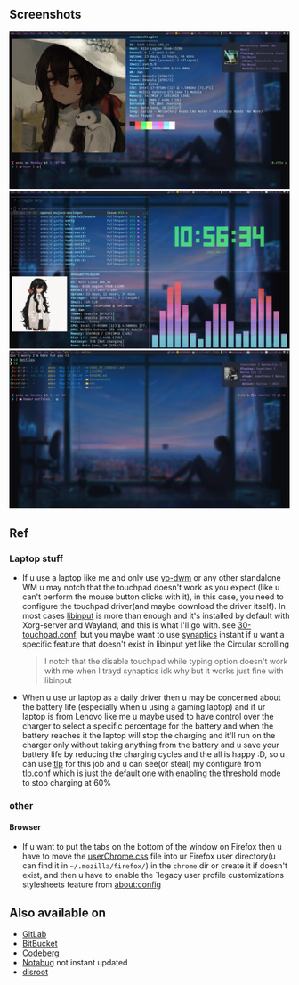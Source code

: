 ## Screenshots 
![](./Screenshots/zsh-neofetch-kitty-cmus-notify-v0.3.png)
![](./Screenshots/zsh-neofetch-kitty-cava-tty_clock-v0.3.png)
![](./Screenshots/zsh-kitty-v0.3.png)

## Ref
### Laptop stuff
* If u use a laptop like me and only use [yo-dwm][yo-dwm on github] or any other standalone WM u may notch that the touchpad doesn't work as you expect (like u can't perform the mouse button clicks with it), in this case, you need to configure the touchpad driver(and maybe download the driver itself). In most cases [libinput][libinput on arch wiki] is more than enough and it's installed by default with Xorg-server and Wayland, and this is what I'll go with. see [30-touchpad.conf](./etc/X11/xorg.conf.d/30-touchpad.conf), but you maybe want to use [synaptics][synaptics on arch wiki] instant if u want a specific feature that doesn't exist in libinput yet like the Circular scrolling
    > I notch that the disable touchpad while typing option doesn't work with me when I trayd synaptics idk why but it works just fine with libinput
* When u use ur laptop as a daily driver then u may be concerned about the battery life (especially when u using a gaming laptop) and if ur laptop is from Lenovo like me u maybe used to have control over the charger to select a specific percentage for the battery and when the battery reaches it the laptop will stop the charging and it'll run on the charger only without taking anything from the battery and u save your battery life by reducing the charging cycles and the all is happy :D, so u can use [tlp][tlp on arch wiki] for this job and u can see(or steal) my configure from [tlp.conf](./etc/tlp.conf) which is just the default one with enabling the threshold mode to stop charging at 60%

### other
#### Browser
* If u want to put the tabs on the bottom of the window on Firefox then u have to move the [userChrome.css](./.mozilla/firefox/chrome/userChrome.css) file into ur Firefox user directory(u can find it in `~/.mozilla/firefox/`) in the `chrome` dir or create it if doesn't exist, and then u have to enable the `legacy user profile customizations stylesheets feature from [about:config](about:config)

## Also available on
* [GitLab](https://gitlab.com/Anas-Elgarhy/dotfiles)
* [BitBucket](https://bitbucket.org/anas_elgarhy/dotfiles)
* [Codeberg](https://codeberg.org/anas-elgarhy/dotfiles)
* [Notabug](https://notabug.org/anas-elgarhy/dotfiles) not instant updated
* [disroot](https://git.disroot.org/anas-elgarhy/dotfiles)

[yo-dwm on github]: https://github.com/anas-elgarhy/yo-dwm
[libinput on arch wiki]: https://wiki.archlinux.org/title/Libinput
[synaptics on arch wiki]: https://wiki.archlinux.org/title/Touchpad_Synaptics
[tlp on arch wiki]: https://wiki.archlinux.org/title/TLP
